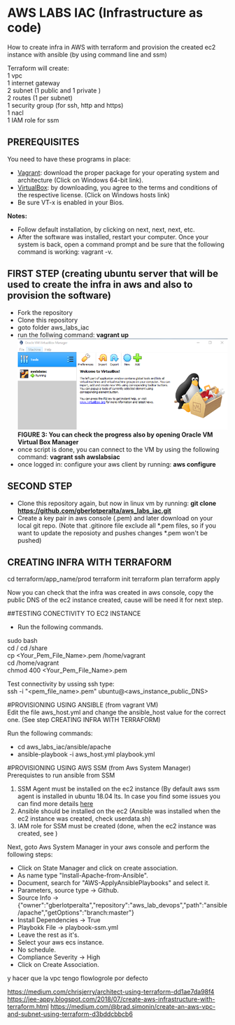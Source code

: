 # AWS LABS IAC (Infrastructure as code)
How to create infra in AWS with terraform and provision the created ec2 instance with ansible (by using command line and ssm)

Terraform will create:  
1 vpc  
1 internet gateway  
2 subnet (1 public and 1 private )  
2 routes (1 per subnet)  
1 security group (for ssh, http and https)  
1 nacl  
1 IAM role for ssm  

## PREREQUISITES
You need to have these programs in place:
-  [Vagrant](https://www.vagrantup.com/downloads.html): download the proper package for your operating system and architecture (Click on Windows 64-bit link). 
-  [VirtualBox](https://www.virtualbox.org/wiki/Downloads): by downloading, you agree to the terms and conditions of the respective license. (Click on Windows hosts link)  
- Be sure VT-x is enabled in your Bios.

**Notes:**
- Follow default installation, by clicking on next, next, next, etc.
- After the software was installed, restart your computer. Once your system is back, open a command prompt and be sure that the following command is working: vagrant -v.


## FIRST STEP (creating ubuntu server that will be used to create the infra in aws and also to provision the software)

- Fork the repository
- Clone this repository
- goto folder aws_labs_iac
- run the follwing command: **vagrant up**
![Server was created with vagrant in virtual box](./images/image01.png)  
**FIGURE 3: You can check the progress also by opening Oracle VM Virtual Box Manager**
- once script is done, you can connect to the VM by using the following command: **vagrant ssh awslabsiac**
- once logged in: configure your aws client by running: **aws configure**

## SECOND STEP
- Clone this repository again, but now in linux vm by running: **git clone https://github.com/gberlotperalta/aws_labs_iac.git** 
- Create a key pair in aws console (.pem) and later download on your local git repo. (Note that .gitinore file exclude all *.pem files, so if you want to update the reposioty and pushes changes *.pem won't be pushed)

## CREATING INFRA WITH TERRAFORM
cd terraform/app_name/prod
terraform init
terraform plan
terraform apply

Now you can check that the infra was created in aws console, copy the public DNS of the ec2 instance created, cause will be need it for next step.

##TESTING CONECTIVITY TO EC2 INSTANCE
- Run the following commands.

sudo bash  
cd /
cd /share    
cp <Your_Pem_File_Name>.pem /home/vagrant  
cd /home/vagrant  
chmod 400 <Your_Pem_File_Name>.pem  

Test connectivity by ussing ssh type:  
ssh -i "<pem_file_name>.pem" ubuntu@<aws_instance_public_DNS>


#PROVISIONING USING ANSIBLE (from vagrant VM)    
Edit the file aws_host.yml and change the ansible_host value for the correct one. (See step CREATING INFRA WITH TERRAFORM)

Run the following commands:  
- cd aws_labs_iac/ansible/apache  
- ansible-playbook -i aws_host.yml playbook.yml



#PROVISIONING USING AWS SSM (from Aws System Manager)
Prerequistes to run ansible from SSM 
1) SSM Agent must be installed on the ec2 instance (By default aws ssm agent is installed in ubuntu 18.04 lts. In case you find some issues you can find more details [here](https://docs.aws.amazon.com/systems-manager/latest/userguide/sysman-manual-agent-install.html#agent-install-ubuntu)
2) Ansible should be installed on the ec2 (Ansible was installed when the ec2 instance was created, check userdata.sh)
3) IAM role for SSM must be created (done, when the ec2 instance was created, see )


Next, goto Aws System Manager in your aws console and perform the following steps:  
- Click on State Manager and click on create association.  
- As name type "Install-Apache-from-Ansible".  
- Document, search for "AWS-ApplyAnsiblePlaybooks" and select it.  
- Parameters, source type -> Github.  
- Source Info -> {"owner":"gberlotperalta","repository":"aws_lab_devops","path":"ansible/apache","getOptions":"branch:master"}  
- Install Dependencies -> True  
- Playbokk File -> playbook-ssm.yml
- Leave the rest as it's.  
- Select your aws ecs instance.  
- No schedule. 
- Compliance Severity -> High 
- Click on Create Association.


y hacer que la vpc tengo flowlogrole por defecto

https://medium.com/chrisjerry/architect-using-terraform-dd1ae7da98f4
https://jee-appy.blogspot.com/2018/07/create-aws-infrastructure-with-terraform.html
https://medium.com/@brad.simonin/create-an-aws-vpc-and-subnet-using-terraform-d3bddcbbcb6

